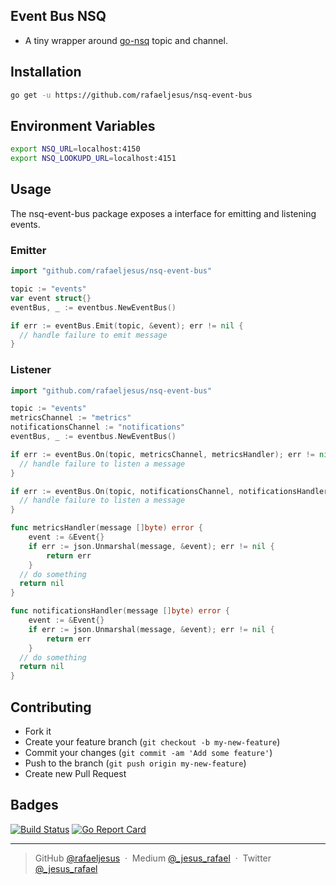 ## Event Bus NSQ

* A tiny wrapper around [go-nsq](https://github.com/nsqio/go-nsq) topic and channel.

## Installation
```bash
go get -u https://github.com/rafaeljesus/nsq-event-bus
```

## Environment Variables
```bash
export NSQ_URL=localhost:4150
export NSQ_LOOKUPD_URL=localhost:4151
```

## Usage
The nsq-event-bus package exposes a interface for emitting and listening events.

### Emitter
```go
import "github.com/rafaeljesus/nsq-event-bus"

topic := "events"
var event struct{}
eventBus, _ := eventbus.NewEventBus()

if err := eventBus.Emit(topic, &event); err != nil {
  // handle failure to emit message
}

```

### Listener
```go
import "github.com/rafaeljesus/nsq-event-bus"

topic := "events"
metricsChannel := "metrics"
notificationsChannel := "notifications"
eventBus, _ := eventbus.NewEventBus()

if err := eventBus.On(topic, metricsChannel, metricsHandler); err != nil {
  // handle failure to listen a message
}

if err := eventBus.On(topic, notificationsChannel, notificationsHandler); err != nil {
  // handle failure to listen a message
}

func metricsHandler(message []byte) error {
	event := &Event{}
	if err := json.Unmarshal(message, &event); err != nil {
		return err
	}
  // do something
  return nil
}

func notificationsHandler(message []byte) error {
	event := &Event{}
	if err := json.Unmarshal(message, &event); err != nil {
		return err
	}
  // do something
  return nil
}

```

## Contributing
- Fork it
- Create your feature branch (`git checkout -b my-new-feature`)
- Commit your changes (`git commit -am 'Add some feature'`)
- Push to the branch (`git push origin my-new-feature`)
- Create new Pull Request

## Badges

[![Build Status](https://circleci.com/gh/rafaeljesus/nsq-event-bus.svg?style=svg)](https://circleci.com/gh/rafaeljesus/nsq-event-bus)
[![Go Report Card](https://goreportcard.com/badge/github.com/rafaeljesus/nsq-event-bus)](https://goreportcard.com/report/github.com/rafaeljesus/nsq-event-bus)

---

> GitHub [@rafaeljesus](https://github.com/rafaeljesus) &nbsp;&middot;&nbsp;
> Medium [@_jesus_rafael](https://medium.com/@_jesus_rafael) &nbsp;&middot;&nbsp;
> Twitter [@_jesus_rafael](https://twitter.com/_jesus_rafael)
